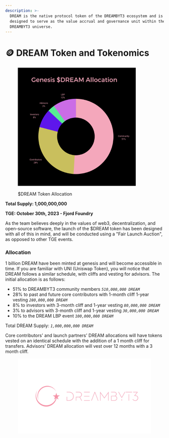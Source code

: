 ```yaml
---
description: >-
  DREAM is the native protocol token of the DREAMBYT3 ecosystem and is currently
  designed to serve as the value accrual and governance unit within the
  DREAMBYT3 universe.
---
```


# 🪙 DREAM Token and Tokenomics



<figure><img src="../.gitbook/assets/DREAM_Tokenomics_Black_BG.png" alt="" width="375"><figcaption><p>$DREAM Token Allocation</p></figcaption></figure>

**Total Supply: 1,000,000,000**

**TGE: October 30th, 2023 - Fjord Foundry**

As the team believes deeply in the values of web3, decentralization, and open-source software, the launch of the $DREAM token has been designed with all of this in mind, and will be conducted using a "Fair Launch Auction", as opposed to other TGE events.&#x20;

### **Allocation**

1 billion DREAM have been minted at genesis and will become accessible in time. If you are familiar with UNI (Uniswap Token), you will notice that DREAM follows a similar schedule, with  cliffs and vesting for advisors. The initial allocation is as follows:&#x20;

* 51% to DREAMBYT3 community members _`510,000,000 DREAM`_&#x20;
* 28% to past and future core contributors with 1-month cliff 1-year vesting _`280,000,000 DREAM`_&#x20;
* 8% to investors with 3-month cliff and 1-year vesting _`80,000,000 DREAM`_&#x20;
* 3% to advisors with 3-month cliff and 1-year vesting _`30,000,000 DREAM`_&#x20;
* 10% to the DREAM LBP event _`100,000,000 DREAM`_&#x20;

Total DREAM Supply: _`1,000,000,000 DREAM`_&#x20;

Core contributors' and launch partners' DREAM allocations will have tokens vested on an identical schedule with the addition of a 1 month cliff for transfers. Advisors' DREAM allocation will vest over 12 months with a 3 month cliff.

<figure><img src="../.gitbook/assets/1600 x 900_DreamByt3 (2).png" alt=""><figcaption></figcaption></figure>
